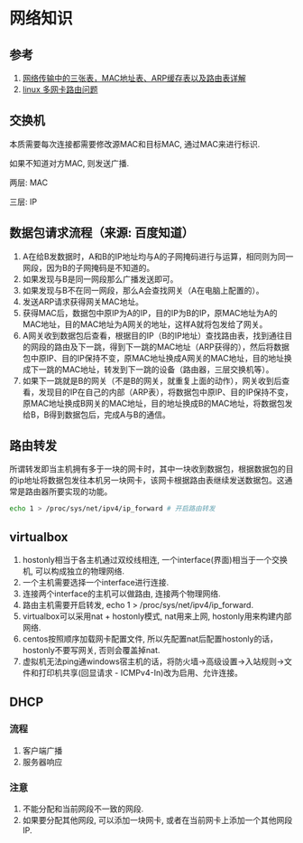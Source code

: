 # 网络知识

## 参考

1. [网络传输中的三张表，MAC地址表、ARP缓存表以及路由表详解](https://www.jianshu.com/p/63fd0faa47da)
2. [linux 多网卡路由问题](https://blog.csdn.net/yuanbinquan/article/details/51468886)

## 交换机

本质需要每次连接都需要修改源MAC和目标MAC, 通过MAC来进行标识.

如果不知道对方MAC, 则发送广播.

两层: MAC

三层: IP

## 数据包请求流程（来源: 百度知道）

1. A在给B发数据时，A和B的IP地址均与A的子网掩码进行与运算，相同则为同一网段，因为B的子网掩码是不知道的。
2. 如果发现与B是同一网段那么广播发送即可。
3. 如果发现与B不在同一网段，那么A会查找网关（A在电脑上配置的）。
4. 发送ARP请求获得网关MAC地址。
5. 获得MAC后，数据包中原IP为A的IP，目的IP为B的IP，原MAC地址为A的MAC地址，目的MAC地址为A网关的地址，这样A就将包发给了网关。
6. A网关收到数据包后查看，根据目的IP（B的IP地址）查找路由表，找到通往目的网段的路由及下一跳，得到下一跳的MAC地址（ARP获得的），然后将数据包中原IP、目的IP保持不变，原MAC地址换成A网关的MAC地址，目的地址换成下一跳的MAC地址，转发到下一跳的设备（路由器，三层交换机等）。
7. 如果下一跳就是B的网关（不是B的网关，就重复上面的动作），网关收到后查看，发现目的IP在自己的内部（ARP表），将数据包中原IP、目的IP保持不变，原MAC地址换成B网关的MAC地址，目的地址换成B的MAC地址，将数据包发给B，B得到数据包后，完成A与B的通信。

## 路由转发

所谓转发即当主机拥有多于一块的网卡时，其中一块收到数据包，根据数据包的目的ip地址将数据包发往本机另一块网卡，该网卡根据路由表继续发送数据包。这通常是路由器所要实现的功能。

```bash
echo 1 > /proc/sys/net/ipv4/ip_forward # 开启路由转发
```

## virtualbox

1. hostonly相当于各主机通过双绞线相连, 一个interface\(界面\)相当于一个交换机, 可以构成独立的物理网络.
2. 一个主机需要选择一个interface进行连接.
3. 连接两个interface的主机可以做路由, 连接两个物理网络.
4. 路由主机需要开启转发, echo 1 &gt; /proc/sys/net/ipv4/ip\_forward.
5. virtualbox可以采用nat + hostonly模式, nat用来上网, hostonly用来构建内部网络.
6. centos按照顺序加载网卡配置文件, 所以先配置nat后配置hostonly的话，hostonly不要写网关, 否则会覆盖掉nat.
7. 虚拟机无法ping通windows宿主机的话，将防火墙-&gt;高级设置-&gt;入站规则-&gt;文件和打印机共享\(回显请求 - ICMPv4-In\)改为启用、允许连接。

## DHCP

### 流程

1. 客户端广播
2. 服务器响应

### 注意

1. 不能分配和当前网段不一致的网段.
2. 如果要分配其他网段, 可以添加一块网卡, 或者在当前网卡上添加一个其他网段IP.

